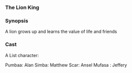 
### The Lion King

### Synopsis
A lion grows up and learns the value of life and friends

### Cast

A List character:

Pumbaa: Alan
Simba: Matthew
Scar:  Ansel
Mufasa : Jeffery
